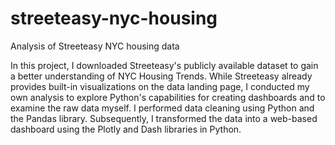 # streeteasy-nyc-housing
Analysis of Streeteasy NYC housing data

In this project, I downloaded Streeteasy's publicly available dataset to gain a better understanding of NYC Housing Trends. While Streeteasy already provides built-in visualizations on the data landing page, I conducted my own analysis to explore Python's capabilities for creating dashboards and to examine the raw data myself. I performed data cleaning using Python and the Pandas library. Subsequently, I transformed the data into a web-based dashboard using the Plotly and Dash libraries in Python.
